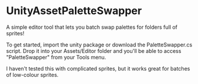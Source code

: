 # UnityAssetPaletteSwapper
A simple editor tool that lets you batch swap palettes for folders full of sprites!

To get started, import the unity package or download the PaletteSwapper.cs script. Drop it into your Assets/Editor folder and you'll be able to access "PaletteSwapper" from your Tools menu.

I haven't tested this with complicated sprites, but it works great for batches of low-colour sprites.
